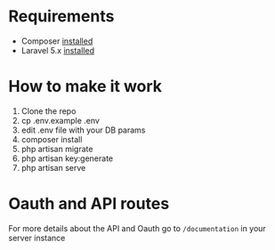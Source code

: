 # Requirements
- Composer [installed](https://getcomposer.org/doc/00-intro.md)
- Laravel 5.x [installed](https://laravel.com/docs/5.6)

# How to make it work
1. Clone the repo
1. cp .env.example .env
1. edit .env file with your DB params
1. composer install
1. php artisan migrate
1. php artisan key:generate
1. php artisan serve

# Oauth and API routes
For more details about the API and Oauth go to `/documentation` in your server instance
